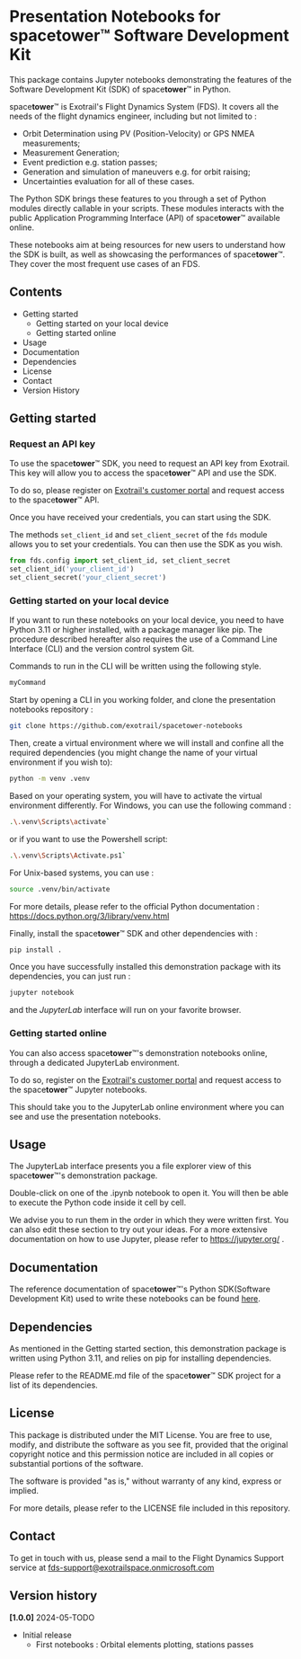 # Presentation Notebooks for space**tower**™ Software Development Kit

This package contains Jupyter notebooks demonstrating the features of the Software Development Kit (SDK) of space**tower**™ in Python. 

space**tower**™ is Exotrail's Flight Dynamics System (FDS). It covers all the needs of the flight dynamics engineer, including but not limited to :
- Orbit Determination using PV (Position-Velocity) or GPS NMEA measurements;
- Measurement Generation;
- Event prediction e.g. station passes;
- Generation and simulation of maneuvers e.g. for orbit raising;
- Uncertainties evaluation for all of these cases.

The Python SDK brings these features to you through a set of Python modules directly callable in your scripts. These modules interacts with the public Application Programming Interface (API) of space**tower**™ available online.

These notebooks aim at being resources for new users to understand how the SDK is built, as well as showcasing the performances of space**tower**™. They cover the most frequent use cases of an FDS.

## Contents

- Getting started
    - Getting started on your local device
    - Getting started online
- Usage
- Documentation
- Dependencies
- License
- Contact
- Version History


## Getting started

### Request an API key

To use the space**tower**™ SDK, you need to request an API key from Exotrail. This key will allow you to access the space**tower**™ API and use the SDK.

To do so, please register on [Exotrail's customer portal](https://portal.exotrail.space) and request access to the space**tower**™ API.

Once you have received your credentials, you can start using the SDK.

The methods `set_client_id` and `set_client_secret` of the `fds` module allows you to set your credentials.
You can then use the SDK as you wish.

```python
from fds.config import set_client_id, set_client_secret
set_client_id('your_client_id')
set_client_secret('your_client_secret')
```


### Getting started on your local device

If you want to run these notebooks on your local device, you need to have Python 3.11 or higher installed, with a package manager like pip. The procedure described hereafter also requires the use of a Command Line Interface (CLI) and the version control system Git.

Commands to run in the CLI will be written using the following  style.
```bash
myCommand
```

Start by opening a CLI in you working folder, and clone the presentation notebooks repository : 
```bash
git clone https://github.com/exotrail/spacetower-notebooks
```

Then, create a virtual environment where we will install and confine all the required dependencies (you might change the name of your virtual environment if you wish to): 
```bash 
python -m venv .venv 
```
Based on your operating system, you will have to activate the virtual environment differently. For Windows, you can use the following command :
```bash 
.\.venv\Scripts\activate`
``` 
or if you want to use the Powershell script:
```bash 
.\.venv\Scripts\Activate.ps1`
``` 
For Unix-based systems, you can use : 
```bash 
source .venv/bin/activate
```

For more details, please refer to the official Python documentation : https://docs.python.org/3/library/venv.html

Finally, install the space**tower**™ SDK and other dependencies with :
```bash 
pip install .
``` 

Once you have successfully installed this demonstration package with its dependencies, you can just run :
```bash
jupyter notebook
``` 
and the *JupyterLab* interface will run on your favorite browser.

### Getting started online

You can also access space**tower**™'s demonstration notebooks online, through a dedicated JupyterLab environment.

To do so, register on the [Exotrail's customer portal](https://portal.exotrail.space) and request access to the space**tower**™ Jupyter notebooks.

This should take you to the JupyterLab online environment where you can see and use the presentation notebooks.

## Usage

The JupyterLab interface presents you a file explorer view of this space**tower**™'s demonstration package.

Double-click on one of the .ipynb notebook to open it. You will then be able to execute the Python code inside it cell by cell.

We advise you to run them in the order in which they were written first. You can also edit these section to try out your ideas. For a more extensive documentation on how to use Jupyter, please refer to https://jupyter.org/ .

## Documentation

The reference documentation of space**tower**™'s Python SDK(Software Development Kit) used to write these notebooks can be found [here](https://docs.spacetower.exotrail.space/python-sdk/).

## Dependencies

As mentioned in the Getting started section, this demonstration package is written using Python 3.11, and relies on pip for installing dependencies.

Please refer to the README.md file of the space**tower**™ SDK project for a list of its dependencies.

## License

This package is distributed under the MIT License. You are free to use, modify, and distribute the software as you see fit, provided that the original copyright notice and this permission notice are included in all copies or substantial portions of the software.

The software is provided "as is," without warranty of any kind, express or implied.

For more details, please refer to the LICENSE file included in this repository.

## Contact

To get in touch with us, please send a mail to the Flight Dynamics Support service at 
fds-support@exotrailspace.onmicrosoft.com

## Version history

**[1.0.0]** 2024-05-TODO
- Initial release
    - First notebooks : Orbital elements plotting, stations passes
